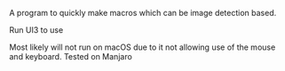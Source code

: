 A program to quickly make macros which can be image detection based.

Run UI3 to use

Most likely will not run on macOS due to it not allowing use of the mouse and keyboard. Tested on Manjaro
